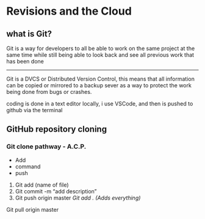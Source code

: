 # Revisions and the Cloud

## what is Git?

Git is a way for developers to all be able to work on the same 
project at the same time while still being able to look back and 
see all previous work that has been done
***
Git is a DVCS or Distributed Version Control, this means that all 
information can be copied or mirrored to a backup sever as a way to
protect the work being done from bugs or crashes.

coding is done in a text editor locally, i use VSCode, and then is pushed to github via the terminal

## GitHub repository cloning

### Git clone pathway - A.C.P.

- Add
- command
- push

1. Git add (name of file)
1. Git commit -m “add description”
1. Git push origin master
*Git add . (Adds everything)*

Git pull origin master